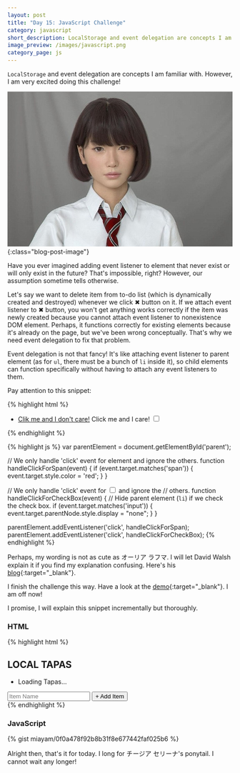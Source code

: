 ```yaml
---
layout: post
title: "Day 15: JavaScript Challenge"
category: javascript
short_description: LocalStorage and event delegation are concepts I am familiar with. However, I am very excited doing this challenge!
image_preview: /images/javascript.png
category_page: js
---
```


`LocalStorage` and event delegation are concepts I am familiar with. However,
I am very excited doing this challenge!

![sumpah kawai pisaaaan!](/images/saya.jpg){:class="blog-post-image"}

Have you ever imagined adding event listener to element that never exist
or will only exist in the future? That's impossible, right? However, our
assumption sometime tells otherwise.

Let's say we want to delete item from to-do list (which is dynamically
created and destroyed) whenever we click ✖ button on it. If we attach event
listener to ✖ button, you won't get anything works correctly if the item
was newly created because you cannot attach event listener to nonexistence
DOM element. Perhaps, it functions correctly for existing elements because
it's already on the page, but we've been wrong conceptually. That's why we
need event delegation to fix that problem.

Event delegation is not that fancy! It's like attaching event listener
to parent element (as for `ul`, there must be a bunch of `li` inside it), so
child elements can function specifically without having to attach any event
listeners to them.

Pay attention to this snippet:

{% highlight html %}
  <ul id="parent">
    <li>
      <a href='#'>Clik me and I don't care!</a>
      <span>Click me and I care!</span>
      <input type="checkbox">
    </li>
  </ul>
{% endhighlight %}

{% highlight js %}
  var parentElement = document.getElementById('parent');

  // We only handle 'click' event for <span> element and ignore the others.
  function handleClickForSpan(event) {
    if (event.target.matches('span')) {
      event.target.style.color = 'red';
    }
  }

  // We only handle 'click' event for <input type="checkbox"> and ignore the
  // others.
  function handleClickForCheckBox(event) {
    // Hide parent element (`li`) if we check the check box.
    if (event.target.matches('input')) {
      event.target.parentNode.style.display = "none";
    }
  }

  parentElement.addEventListener('click', handleClickForSpan);
  parentElement.addEventListener('click', handleClickForCheckBox);
{% endhighlight %}

Perhaps, my wording is not as cute as オーリア ラフマ. I will let David Walsh
explain it if you find my explanation confusing. Here's his
[blog](https://davidwalsh.name/event-delegate){:target="_blank"}.

I finish the challenge this way. Have a look at
the [demo](/demo_day15){:target="_blank"}. I am off now!

I promise, I will explain this snippet incrementally but thoroughly.

### HTML

{% highlight html %}
  <div class="wrapper">
    <h2>LOCAL TAPAS</h2>
    <p></p>
    <ul class="item-list">
      <li>Loading Tapas...</li>
    </ul>
    <form class="form">
      <input type="text" name="item" placeholder="Item Name" required>
      <input type="submit" value="+ Add Item">
    </form>
  </div>
{% endhighlight %}

### JavaScript

{% gist miayam/0f0a478f92b8b31f8e677442faf025b6 %}


Alright then, that's it for today. I long for チージア セリーナ's ponytail.
I cannot wait any longer!
